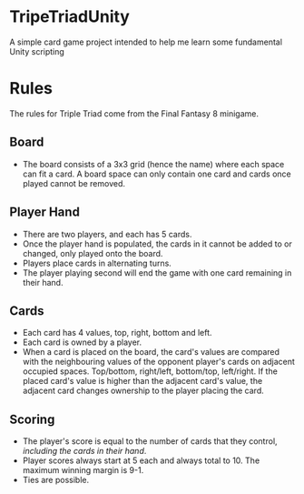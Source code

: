 # TripeTriadUnity
A simple card game project intended to help me learn some fundamental Unity scripting

# Rules
The rules for Triple Triad come from the Final Fantasy 8 minigame.
 ## Board
   - The board consists of a 3x3 grid (hence the name) where each space can fit a card. A board space can only contain one card and cards once played cannot be removed.
 ## Player Hand
   - There are two players, and each has 5 cards.
   - Once the player hand is populated, the cards in it cannot be added to or changed, only played onto the board.
   - Players place cards in alternating turns.
   - The player playing second will end the game with one card remaining in their hand.
 ## Cards
   - Each card has 4 values, top, right, bottom and left.
   - Each card is owned by a player.
   - When a card is placed on the board, the card's values are compared with the neighbouring values of the opponent player's cards on adjacent occupied spaces. Top/bottom, right/left, bottom/top, left/right. If the placed card's value is higher than the adjacent card's value, the adjacent card changes ownership to the player placing the card.
 ## Scoring
   - The player's score is equal to the number of cards that they control, *including the cards in their hand*.
   - Player scores always start at 5 each and always total to 10. The maximum winning margin is 9-1.
   - Ties are possible.
